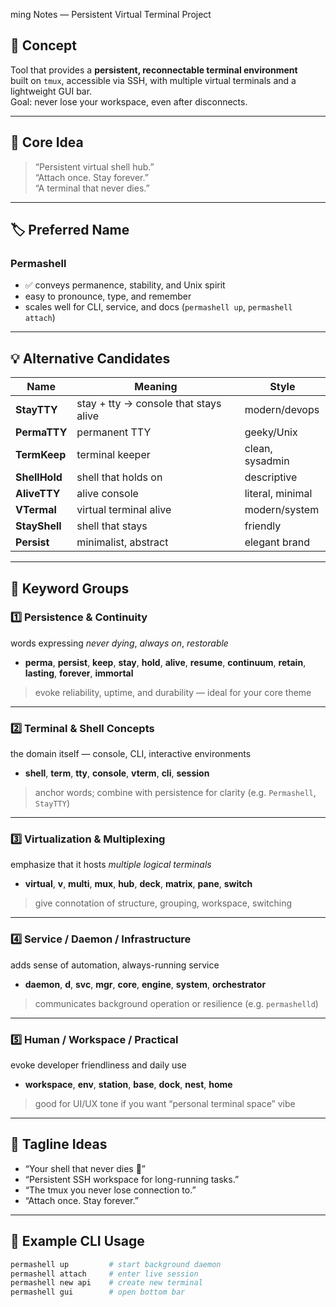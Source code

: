 ming Notes — Persistent Virtual Terminal Project

## 🔧 Concept
Tool that provides a **persistent, reconnectable terminal environment**  
built on `tmux`, accessible via SSH, with multiple virtual terminals and a lightweight GUI bar.  
Goal: never lose your workspace, even after disconnects.

---

## 🧠 Core Idea
> “Persistent virtual shell hub.”  
> “Attach once. Stay forever.”  
> “A terminal that never dies.”

---

## 🏷️ Preferred Name
### **Permashell**
- ✅ conveys permanence, stability, and Unix spirit  
- easy to pronounce, type, and remember  
- scales well for CLI, service, and docs (`permashell up`, `permashell attach`)  

---

## 💡 Alternative Candidates
| Name | Meaning | Style |
|------|----------|--------|
| **StayTTY** | stay + tty → console that stays alive | modern/devops |
| **PermaTTY** | permanent TTY | geeky/Unix |
| **TermKeep** | terminal keeper | clean, sysadmin |
| **ShellHold** | shell that holds on | descriptive |
| **AliveTTY** | alive console | literal, minimal |
| **VTermal** | virtual terminal alive | modern/system |
| **StayShell** | shell that stays | friendly |
| **Persist** | minimalist, abstract | elegant brand |

---

## 🧩 Keyword Groups

### 1️⃣ **Persistence & Continuity**
words expressing *never dying*, *always on*, *restorable*
- **perma**, **persist**, **keep**, **stay**, **hold**, **alive**, **resume**, **continuum**, **retain**, **lasting**, **forever**, **immortal**
> evoke reliability, uptime, and durability — ideal for your core theme

---

### 2️⃣ **Terminal & Shell Concepts**
the domain itself — console, CLI, interactive environments
- **shell**, **term**, **tty**, **console**, **vterm**, **cli**, **session**
> anchor words; combine with persistence for clarity (e.g. `Permashell`, `StayTTY`)

---

### 3️⃣ **Virtualization & Multiplexing**
emphasize that it hosts *multiple logical terminals*
- **virtual**, **v**, **multi**, **mux**, **hub**, **deck**, **matrix**, **pane**, **switch**
> give connotation of structure, grouping, workspace, switching

---

### 4️⃣ **Service / Daemon / Infrastructure**
adds sense of automation, always-running service
- **daemon**, **d**, **svc**, **mgr**, **core**, **engine**, **system**, **orchestrator**
> communicates background operation or resilience (e.g. `permashelld`)

---

### 5️⃣ **Human / Workspace / Practical**
evoke developer friendliness and daily use
- **workspace**, **env**, **station**, **base**, **dock**, **nest**, **home**
> good for UI/UX tone if you want “personal terminal space” vibe

---

## 💬 Tagline Ideas
- “Your shell that never dies 🐚”
- “Persistent SSH workspace for long-running tasks.”
- “The tmux you never lose connection to.”
- “Attach once. Stay forever.”

---

## 🧱 Example CLI Usage
```bash
permashell up         # start background daemon
permashell attach     # enter live session
permashell new api    # create new terminal
permashell gui        # open bottom bar


